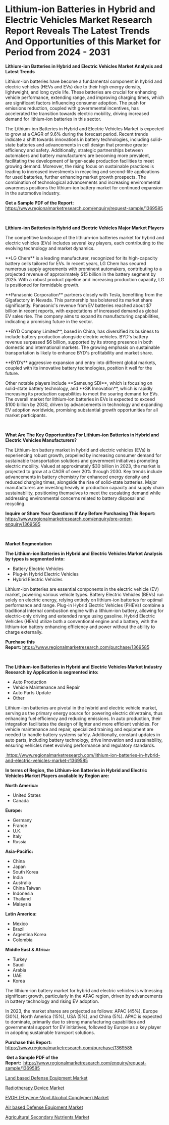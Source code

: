 <p><h1>Lithium-ion Batteries in Hybrid and Electric Vehicles Market Research Report Reveals The Latest Trends And Opportunities of this Market for Period from 2024 - 2031</h1></p><p><strong>Lithium-ion Batteries in Hybrid and Electric Vehicles Market Analysis and Latest Trends</strong></p>
<p><p>Lithium-ion batteries have become a fundamental component in hybrid and electric vehicles (HEVs and EVs) due to their high energy density, lightweight, and long cycle life. These batteries are crucial for enhancing vehicle performance, extending range, and improving charging times, which are significant factors influencing consumer adoption. The push for emissions reduction, coupled with governmental incentives, has accelerated the transition towards electric mobility, driving increased demand for lithium-ion batteries in this sector.</p><p>The Lithium-ion Batteries in Hybrid and Electric Vehicles Market is expected to grow at a CAGR of 9.6% during the forecast period. Recent trends indicate a shift towards innovations in battery technologies, including solid-state batteries and advancements in cell design that promise greater efficiency and safety. Additionally, strategic partnerships between automakers and battery manufacturers are becoming more prevalent, facilitating the development of larger-scale production facilities to meet growing demand. Moreover, the rising focus on sustainable practices is leading to increased investments in recycling and second-life applications for used batteries, further enhancing market growth prospects. The combination of technological advancements and increasing environmental awareness positions the lithium-ion battery market for continued expansion in the automotive industry.</p></p>
<p><strong>Get a Sample PDF of the Report:&nbsp;</strong> <a href="https://www.regionalmarketresearch.com/enquiry/request-sample/1369585">https://www.regionalmarketresearch.com/enquiry/request-sample/1369585</a></p>
<p>&nbsp;</p>
<p><strong>Lithium-ion Batteries in Hybrid and Electric Vehicles Major Market Players</strong></p>
<p><p>The competitive landscape of the lithium-ion batteries market for hybrid and electric vehicles (EVs) includes several key players, each contributing to the evolving technology and market dynamics. </p><p>**LG Chem** is a leading manufacturer, recognized for its high-capacity battery cells tailored for EVs. In recent years, LG Chem has secured numerous supply agreements with prominent automakers, contributing to a projected revenue of approximately $15 billion in the battery segment by 2025. With a robust product pipeline and increasing production capacity, LG is positioned for formidable growth.</p><p>**Panasonic Corporation** partners closely with Tesla, benefiting from the Gigafactory in Nevada. This partnership has bolstered its market share significantly. Panasonic's revenue from EV batteries reached about $7 billion in recent reports, with expectations of increased demand as global EV sales rise. The company aims to expand its manufacturing capabilities, indicating a promising future in the sector.</p><p>**BYD Company Limited**, based in China, has diversified its business to include battery production alongside electric vehicles. BYD's battery revenue surpassed $6 billion, supported by its strong presence in both domestic and international markets. The growing emphasis on sustainable transportation is likely to enhance BYD's profitability and market share.</p><p>**BYD’s** aggressive expansion and entry into different global markets, coupled with its innovative battery technologies, position it well for the future. </p><p>Other notable players include **Samsung SDI**, which is focusing on solid-state battery technology, and **SK Innovation**, which is rapidly increasing its production capabilities to meet the soaring demand for EVs. The overall market for lithium-ion batteries in EVs is expected to exceed $100 billion by 2030, driven by advancements in technology and expanding EV adoption worldwide, promising substantial growth opportunities for all market participants.</p></p>
<p>&nbsp;</p>
<p><strong>What Are The Key Opportunities For Lithium-ion Batteries in Hybrid and Electric Vehicles Manufacturers?</strong></p>
<p><p>The Lithium-ion battery market in hybrid and electric vehicles (EVs) is experiencing robust growth, propelled by increasing consumer demand for sustainable transportation solutions and government initiatives promoting electric mobility. Valued at approximately $30 billion in 2023, the market is projected to grow at a CAGR of over 20% through 2030. Key trends include advancements in battery chemistry for enhanced energy density and reduced charging times, alongside the rise of solid-state batteries. Major manufacturers are investing heavily in production capacity and supply chain sustainability, positioning themselves to meet the escalating demand while addressing environmental concerns related to battery disposal and recycling.</p></p>
<p><strong>Inquire or Share Your Questions If Any Before Purchasing This Report:</strong> <a href="https://www.regionalmarketresearch.com/enquiry/pre-order-enquiry/1369585">https://www.regionalmarketresearch.com/enquiry/pre-order-enquiry/1369585</a></p>
<p>&nbsp;</p>
<p><strong>Market Segmentation</strong></p>
<p><strong>The Lithium-ion Batteries in Hybrid and Electric Vehicles Market Analysis by types is segmented into:</strong></p>
<p><ul><li>Battery Electric Vehicles</li><li>Plug-in Hybrid Electric Vehicles</li><li>Hybrid Electric Vehicles</li></ul></p>
<p><p>Lithium-ion batteries are essential components in the electric vehicle (EV) market, powering various vehicle types. Battery Electric Vehicles (BEVs) run solely on electric energy, relying entirely on lithium-ion batteries for optimal performance and range. Plug-in Hybrid Electric Vehicles (PHEVs) combine a traditional internal combustion engine with a lithium-ion battery, allowing for electric-only driving and extended range using gasoline. Hybrid Electric Vehicles (HEVs) utilize both a conventional engine and a battery, with the lithium-ion battery enhancing efficiency and power without the ability to charge externally.</p></p>
<p><strong>Purchase this Report:&nbsp;</strong><a href="https://www.regionalmarketresearch.com/purchase/1369585">https://www.regionalmarketresearch.com/purchase/1369585</a></p>
<p>&nbsp;</p>
<p><strong>The Lithium-ion Batteries in Hybrid and Electric Vehicles Market Industry Research by Application is segmented into:</strong></p>
<p><ul><li>Auto Production</li><li>Vehicle Maintenance and Repair</li><li>Auto Parts Update</li><li>Other</li></ul></p>
<p><p>Lithium-ion batteries are pivotal in the hybrid and electric vehicle market, serving as the primary energy source for powering electric drivetrains, thus enhancing fuel efficiency and reducing emissions. In auto production, their integration facilitates the design of lighter and more efficient vehicles. For vehicle maintenance and repair, specialized training and equipment are needed to handle battery systems safely. Additionally, constant updates in auto parts, including battery technology, drive innovation and sustainability, ensuring vehicles meet evolving performance and regulatory standards.</p></p>
<p><a href="https://www.regionalmarketresearch.com/lithium-ion-batteries-in-hybrid-and-electric-vehicles-market-r1369585">&nbsp;https://www.regionalmarketresearch.com/lithium-ion-batteries-in-hybrid-and-electric-vehicles-market-r1369585</a></p>
<p><strong>In terms of Region, the Lithium-ion Batteries in Hybrid and Electric Vehicles Market Players available by Region are:</strong></p>
<p>
    <p> <strong> North America: </strong>
        <ul>
            <li>United States</li>
            <li>Canada</li>
        </ul>
        </p> 
    <p> <strong> Europe: </strong>
        <ul>
            <li>Germany</li>
            <li>France</li>
            <li>U.K.</li>
            <li>Italy</li>
            <li>Russia</li>
        </ul>
        </p> 
    <p> <strong> Asia-Pacific: </strong>
        <ul>
            <li>China</li>
            <li>Japan</li>
            <li>South Korea</li>
            <li>India</li>
            <li>Australia</li>
            <li>China Taiwan</li>
            <li>Indonesia</li>
            <li>Thailand</li>
            <li>Malaysia</li>
        </ul>
        </p> 
    <p> <strong> Latin America: </strong>
        <ul>
            <li>Mexico</li>
            <li>Brazil</li>
            <li>Argentina Korea</li>
            <li>Colombia</li>
        </ul>
        </p> 
    <p> <strong> Middle East & Africa: </strong>
        <ul>
            <li>Turkey</li>
            <li>Saudi</li>
            <li>Arabia</li>
            <li>UAE</li>
            <li>Korea</li>
        </ul>
    </p>
    </p>
<p><p>The lithium-ion battery market for hybrid and electric vehicles is witnessing significant growth, particularly in the APAC region, driven by advancements in battery technology and rising EV adoption. </p><p>In 2023, the market shares are projected as follows: APAC (45%), Europe (30%), North America (15%), USA (5%), and China (5%). APAC is expected to dominate, primarily due to strong manufacturing capabilities and governmental support for EV initiatives, followed by Europe as a key player in adopting sustainable transport solutions.</p></p>
<p><strong>Purchase this Report: </strong><a href="https://www.regionalmarketresearch.com/purchase/1369585">https://www.regionalmarketresearch.com/purchase/1369585</a></p>
<p>&nbsp;<strong>Get a Sample PDF of the Report:&nbsp;&nbsp;</strong><a href="https://www.regionalmarketresearch.com/enquiry/request-sample/1369585">https://www.regionalmarketresearch.com/enquiry/request-sample/1369585</a></p>
<p><strong></strong></p>
<p><p><a href="https://github.com/AngelaWalsh696/Market-Research-Report-List-1/blob/main/land-based-defense-equipment-market.md">Land based Defense Equipment Market</a></p><p><a href="https://www.linkedin.com/pulse/radiotherapy-device-industry-sector-new-technologies-market-yuatf">Radiotherapy Device Market</a></p><p><a href="https://issuu.com/reportprime-2/docs/evoh-ethylene-vinyl-alcohol-copolym_c71dd8ee2dfeb1">EVOH (Ethylene-Vinyl Alcohol Copolymer) Market</a></p><p><a href="https://github.com/SanjidaKhan901/Market-Research-Report-List-1/blob/main/air-based-defense-equipment-market.md">Air based Defense Equipment Market</a></p><p><a href="https://medium.com/@gordonjast2023/agricultural-secondary-nutrients-market-size-growth-trends-and-industry-analysis-by-type-by-14d8b88c2a7e?postPublishedType=repub">Agricultural Secondary Nutrients Market</a></p></p>